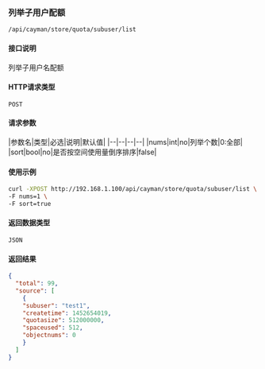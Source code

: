 ### 列举子用户配额
`/api/cayman/store/quota/subuser/list`

#### 接口说明
列举子用户名配额 

#### HTTP请求类型
`POST`

#### 请求参数
|参数名|类型|必选|说明|默认值|
|--|--|--|--|
|nums|int|no|列举个数|0:全部|
|sort|bool|no|是否按空间使用量倒序排序|false|

#### 使用示例
```sh
curl -XPOST http://192.168.1.100/api/cayman/store/quota/subuser/list \
-F nums=1 \
-F sort=true
```

#### 返回数据类型
`JSON`

#### 返回结果
```json
{
  "total": 99,
  "source": [
    {
    "subuser": "test1", 
    "createtime": 1452654019, 
    "quotasize": 512000000, 
    "spaceused": 512, 
    "objectnums": 0
    }
  ]
}
```